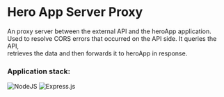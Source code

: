 # Hero App Server Proxy

An proxy server between the external API and the heroApp application. \
Used to resolve CORS errors that occurred on the API side. It queries the API, \
retrieves the data and then forwards it to heroApp in response.
### Application stack:
![NodeJS](https://img.shields.io/badge/node.js-6DA55F?style=for-the-badge&logo=node.js&logoColor=white)
![Express.js](https://img.shields.io/badge/express.js-%23404d59.svg?style=for-the-badge&logo=express&logoColor=%2361DAFB)

